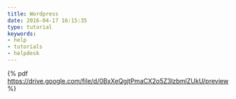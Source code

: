 ```yaml
---
title: Wordpress
date: 2016-04-17 16:15:35
type: tutorial
keywords:
- help
- tutorials
- helpdesk
---
```


{% pdf https://drive.google.com/file/d/0BxXeQgjtPmaCX2o5Z3lzbmlZUkU/preview %}
